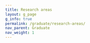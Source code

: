 ```yaml
---
title: Research areas
layout: g_page
g_info: true
permalink: /graduate/research-areas/
nav_parent: Graduate
nav_weight: 1
---
```


